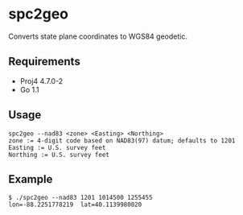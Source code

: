 spc2geo
=======

Converts state plane coordinates to WGS84 geodetic.

Requirements
------------

* Proj4 4.7.0-2
* Go 1.1

Usage
-----

    spc2geo --nad83 <zone> <Easting> <Northing>
    zone := 4-digit code based on NAD83(97) datum; defaults to 1201
    Easting := U.S. survey feet
    Northing := U.S. survey feet

Example
-------

    $ ./spc2geo --nad83 1201 1014500 1255455
    lon=-88.2251778219	lat=40.1139980020


